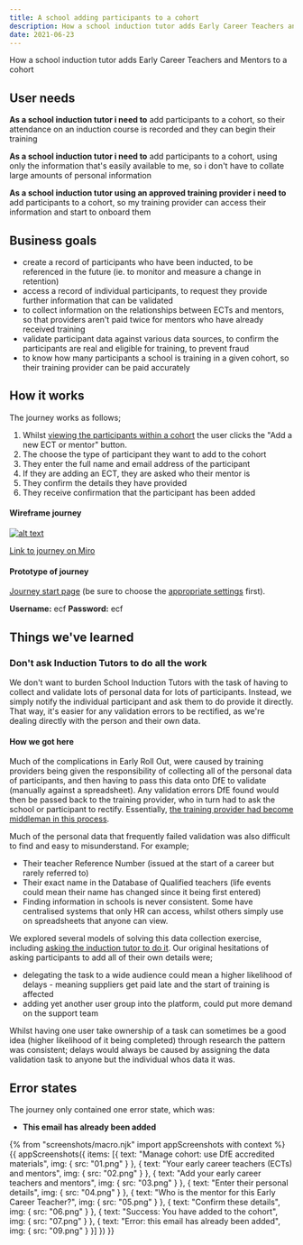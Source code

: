 ```yaml
---
title: A school adding participants to a cohort
description: How a school induction tutor adds Early Career Teachers and Mentors to a cohort
date: 2021-06-23
---
```


How a school induction tutor adds Early Career Teachers and Mentors to a cohort



## User needs

**As a school induction tutor i need to**
add participants to a cohort, so their attendance on an induction course is recorded and they can begin their training

**As a school induction tutor i need to**
add participants to a cohort, using only the information that's easily available to me, so i don't have to collate large amounts of personal information

**As a school induction tutor using an approved training provider i need to**
add participants to a cohort, so my training provider can access their information and start to onboard them


## Business goals
* create a record of participants who have been inducted, to be referenced in the future (ie. to monitor and measure a change in retention)
* access a record of individual participants, to request they provide further information that can be validated
* to collect information on the relationships between ECTs and mentors, so that providers aren't paid twice for mentors who have already received training
* validate participant data against various data sources, to confirm the participants are real and eligible for training, to prevent fraud
* to know how many participants a school is training in a given cohort, so their training provider can be paid accurately


## How it works
The journey works as follows;
1. Whilst [viewing the participants within a cohort](/school-managing-viewing-participants-in-cohort/) the user clicks the "Add a new ECT or mentor" button.
2. The choose the type of participant they want to add to the cohort
3. They enter the full name and email address of the participant
4. If they are adding an ECT, they are asked who their mentor is
5. They confirm the details they have provided
6. They receive confirmation that the participant has been added


#### Wireframe journey
[![alt text](/images/manage-training/school-adding-participants-to-a-cohort/wire-flows.jpg)](/images/manage-training/school-adding-participants-to-a-cohort/wire-flows.jpg)

[Link to journey on Miro](https://miro.com/app/board/o9J_ldVNkCY=/?moveToWidget=3074457356227023262&cot=14)

#### Prototype of journey
[Journey start page](https://dfe-ecf-register-partner.herokuapp.com/school-signed-in/school-add-participants-to-cohort/choose-participant-type) (be sure to choose the [appropriate settings](https://dfe-ecf-register-partner.herokuapp.com/start-testing) first).

**Username:** ecf
**Password:** ecf



## Things we've learned
### Don't ask Induction Tutors to do all the work
We don't want to burden School Induction Tutors with the task of having to collect and validate lots of personal data for lots of participants. Instead, we simply notify the individual participant and ask them to do provide it directly. That way, it's easier for any validation errors to be rectified, as we're dealing directly with the person and their own data.

#### How we got here
Much of the complications in Early Roll Out, were caused by training providers being given the responsibility of collecting all of the personal data of participants, and then having to pass this data onto DfE to validate (manually against a spreadsheet). Any validation errors DfE found would then be passed back to the training provider, who in turn had to ask the school or participant to rectify. Essentially, [the training provider had become middleman in this process](https://miro.com/app/board/o9J_lIKQEEs=/?moveToWidget=3074457357844582750&cot=14).

Much of the personal data that frequently failed validation was also difficult to find and easy to misunderstand. For example;

* Their teacher Reference Number (issued at the start of a career but rarely referred to)
* Their exact name in the Database of Qualified teachers (life events could mean their name has changed since it being first entered)
* Finding information in schools is never consistent. Some have centralised systems that only HR can access, whilst others simply use on spreadsheets that anyone can view.

We explored several models of solving this data collection exercise, including [asking the induction tutor to do it](https://miro.com/app/board/o9J_lIKQEEs=/?moveToWidget=3074457357846001650&cot=14). Our original hesitations of asking participants to add all of their own details were;

* delegating the task to a wide audience could mean a higher likelihood of delays - meaning suppliers get paid late and the start of training is affected
* adding yet another user group into the platform, could put more demand on the support team

Whilst having one user take ownership of a task can sometimes be a good idea (higher likelihood of it being completed) through research the pattern was consistent; delays would always be caused by assigning the data validation task to anyone but the individual whos data it was.


## Error states
The journey only contained one error state, which was:
* **This email has already been added**


{% from "screenshots/macro.njk" import appScreenshots with context %}
{{ appScreenshots({
  items: [{
      text: "Manage cohort: use DfE accredited materials",
      img: { src: "01.png" }
    }, {
      text: "Your early career teachers (ECTs) and mentors",
      img: { src: "02.png" }
    }, {
      text: "Add your early career teachers and mentors",
      img: { src: "03.png" }
    }, {
      text: "Enter their personal details",
      img: { src: "04.png" }
    }, {
      text: "Who is the mentor for this Early Career Teacher?",
      img: { src: "05.png" }
    }, {
      text: "Confirm these details",
      img: { src: "06.png" }
    }, {
      text: "Success: You have added <full name> to the cohort",
      img: { src: "07.png" }
    }, {
      text: "Error: this email has already been added",
      img: { src: "09.png" }
    }]
}) }}
